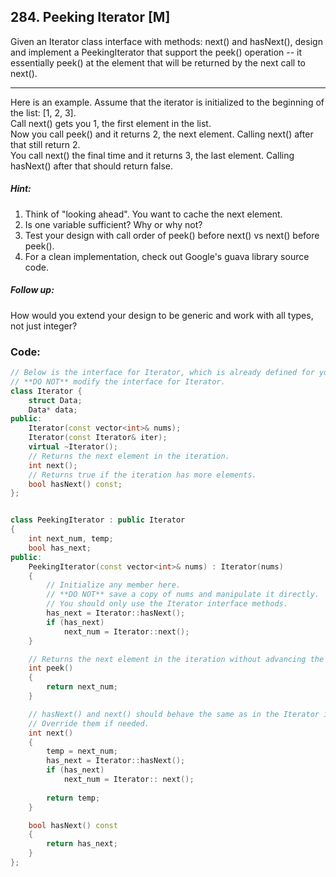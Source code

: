 ## 284. Peeking Iterator [M]
Given an Iterator class interface with methods: next() and hasNext(), design and implement a PeekingIterator that support the peek() operation -- it essentially peek() at the element that will be returned by the next call to next().

---

Here is an example. Assume that the iterator is initialized to the beginning of the list: [1, 2, 3].  
Call next() gets you 1, the first element in the list.  
Now you call peek() and it returns 2, the next element. Calling next() after that still return 2.  
You call next() the final time and it returns 3, the last element. Calling hasNext() after that should return false.  


##### Hint:
  1. Think of "looking ahead". You want to cache the next element.
  2. Is one variable sufficient? Why or why not?
  3. Test your design with call order of peek() before next() vs next() before peek().
  4. For a clean implementation, check out Google's guava library source code.

##### Follow up: 
How would you extend your design to be generic and work with all types, not just integer?

### Code:
```c++
// Below is the interface for Iterator, which is already defined for you.
// **DO NOT** modify the interface for Iterator.
class Iterator {
    struct Data;
	Data* data;
public:
	Iterator(const vector<int>& nums);
	Iterator(const Iterator& iter);
	virtual ~Iterator();
	// Returns the next element in the iteration.
	int next();
	// Returns true if the iteration has more elements.
	bool hasNext() const;
};


class PeekingIterator : public Iterator 
{
    int next_num, temp;
    bool has_next;
public:
	PeekingIterator(const vector<int>& nums) : Iterator(nums) 
	{
	    // Initialize any member here.
	    // **DO NOT** save a copy of nums and manipulate it directly.
	    // You should only use the Iterator interface methods.
        has_next = Iterator::hasNext();
        if (has_next)   
            next_num = Iterator::next();
	}

    // Returns the next element in the iteration without advancing the iterator.
	int peek() 
	{
        return next_num;        
	}

	// hasNext() and next() should behave the same as in the Iterator interface.
	// Override them if needed.
	int next() 
	{
	    temp = next_num;
	    has_next = Iterator::hasNext();
	    if (has_next)
	        next_num = Iterator:: next();
	        
	    return temp;
	}

	bool hasNext() const 
	{
	    return has_next;
	}
};
```
